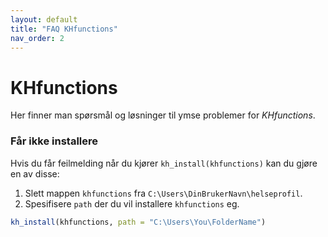 ```yaml
---
layout: default
title: "FAQ KHfunctions"
nav_order: 2
---
```


# KHfunctions

Her finner man spørsmål og løsninger til ymse problemer for *KHfunctions*.

### Får ikke installere

Hvis du får feilmelding når du kjører `kh_install(khfunctions)` kan du gjøre en av disse:

1. Slett mappen `khfunctions` fra `C:\Users\DinBrukerNavn\helseprofil`.
2. Spesifisere `path` der du vil installere `khfunctions` eg.

```r
kh_install(khfunctions, path = "C:\Users\You\FolderName")
```


